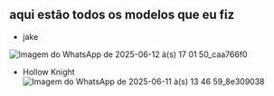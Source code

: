 ## aqui estão todos os modelos que eu fiz

* jake
  
![Imagem do WhatsApp de 2025-06-12 à(s) 17 01 50_caa766f0](https://github.com/user-attachments/assets/52821a42-67ca-40da-bce4-ae8f66633e73)

* Hollow Knight
![Imagem do WhatsApp de 2025-06-11 à(s) 13 46 59_8e309038](https://github.com/user-attachments/assets/9704412b-5475-4369-ba14-2ed4677a877e)



